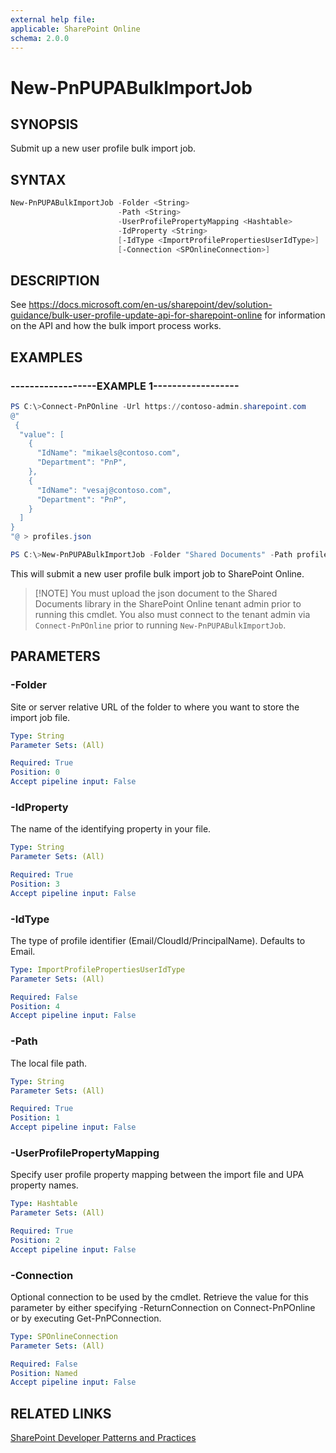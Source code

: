 ```yaml
---
external help file:
applicable: SharePoint Online
schema: 2.0.0
---
```

# New-PnPUPABulkImportJob

## SYNOPSIS
Submit up a new user profile bulk import job.

## SYNTAX 

```powershell
New-PnPUPABulkImportJob -Folder <String>
                        -Path <String>
                        -UserProfilePropertyMapping <Hashtable>
                        -IdProperty <String>
                        [-IdType <ImportProfilePropertiesUserIdType>]
                        [-Connection <SPOnlineConnection>]
```

## DESCRIPTION
See https://docs.microsoft.com/en-us/sharepoint/dev/solution-guidance/bulk-user-profile-update-api-for-sharepoint-online for information on the API and how the bulk import process works.

## EXAMPLES

### ------------------EXAMPLE 1------------------
```powershell
PS C:\>Connect-PnPOnline -Url https://contoso-admin.sharepoint.com
@" 
 {
  "value": [
    {
      "IdName": "mikaels@contoso.com",
      "Department": "PnP",
    },
	{
      "IdName": "vesaj@contoso.com",
      "Department": "PnP",
    }    
  ]
}
"@ > profiles.json

PS C:\>New-PnPUPABulkImportJob -Folder "Shared Documents" -Path profiles.json -IdProperty "IdName" -UserProfilePropertyMapping @{"Department"="Department"}
```

This will submit a new user profile bulk import job to SharePoint Online.

>[!NOTE] You must upload the json document to the Shared Documents library in the SharePoint Online tenant admin prior to running this cmdlet. You also must connect to the tenant admin via `Connect-PnPOnline` prior to running `New-PnPUPABulkImportJob`.

## PARAMETERS

### -Folder
Site or server relative URL of the folder to where you want to store the import job file.

```yaml
Type: String
Parameter Sets: (All)

Required: True
Position: 0
Accept pipeline input: False
```

### -IdProperty
The name of the identifying property in your file.

```yaml
Type: String
Parameter Sets: (All)

Required: True
Position: 3
Accept pipeline input: False
```

### -IdType
The type of profile identifier (Email/CloudId/PrincipalName). Defaults to Email.

```yaml
Type: ImportProfilePropertiesUserIdType
Parameter Sets: (All)

Required: False
Position: 4
Accept pipeline input: False
```

### -Path
The local file path.

```yaml
Type: String
Parameter Sets: (All)

Required: True
Position: 1
Accept pipeline input: False
```

### -UserProfilePropertyMapping
Specify user profile property mapping between the import file and UPA property names.

```yaml
Type: Hashtable
Parameter Sets: (All)

Required: True
Position: 2
Accept pipeline input: False
```

### -Connection
Optional connection to be used by the cmdlet. Retrieve the value for this parameter by either specifying -ReturnConnection on Connect-PnPOnline or by executing Get-PnPConnection.

```yaml
Type: SPOnlineConnection
Parameter Sets: (All)

Required: False
Position: Named
Accept pipeline input: False
```

## RELATED LINKS

[SharePoint Developer Patterns and Practices](http://aka.ms/sppnp)
